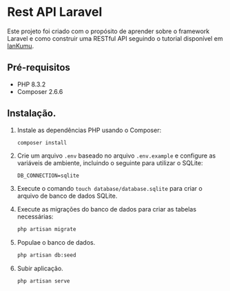 # Rest API Laravel

Este projeto foi criado com o propósito de aprender sobre o framework Laravel e como construir uma RESTful API seguindo o tutorial disponível em [IanKumu](https://www.iankumu.com/blog/laravel-rest-api/).

## Pré-requisitos

- PHP 8.3.2
- Composer 2.6.6

## Instalação. 

1. Instale as dependências PHP usando o Composer:
    ```bash
    composer install
    ```

2. Crie um arquivo `.env` baseado no arquivo `.env.example` e configure as variáveis de ambiente, incluindo o seguinte para utilizar o SQLite:
    ```plaintext
    DB_CONNECTION=sqlite
    ```

3. Execute o comando `touch database/database.sqlite` para criar o arquivo de banco de dados SQLite.


4. Execute as migrações do banco de dados para criar as tabelas necessárias:

   ```bash
   php artisan migrate
   ```

5. Populae o banco de dados.
    ```bash
    php artisan db:seed
    ```

6. Subir aplicação.
    ```bash
    php artisan serve
    ```
